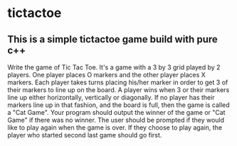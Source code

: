 # tictactoe
This is a simple tictactoe game build with pure c++
---
Write the game of Tic Tac Toe. It's a game with a 3 by 3 grid played by 2 players. 
One player places O markers and the other player places X markers. Each player takes 
turns placing his/her marker in order to get 3 of their markers to line up on the board. 
A player wins when 3 or their markers line up either horizontally, vertically or diagonally. 
If no player has their markers line up in that fashion, and the board is full, then the 
game is called a "Cat Game". Your program should output the winner of the game or "Cat Game" 
if there was no winner. The user should be prompted if they would like to play again when the 
game is over. If they choose to play again, the player who started second last game should go first.


